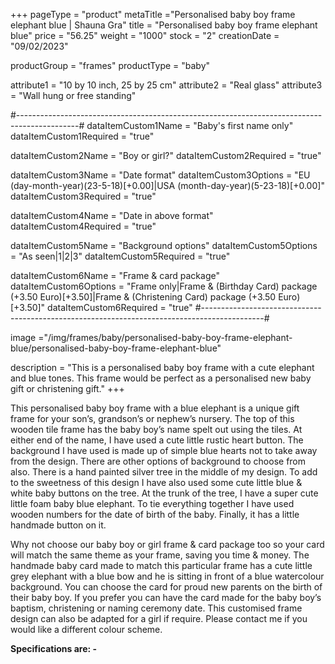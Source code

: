 +++
pageType = "product"
metaTitle ="Personalised baby boy frame elephant blue | Shauna Gra"
title = "Personalised baby boy frame elephant blue"
price = "56.25"
weight = "1000"
stock = "2"
creationDate = "09/02/2023"

productGroup = "frames"
productType = "baby"

attribute1 = "10 by 10 inch, 25 by 25 cm" 
attribute2 = "Real glass"
attribute3 = "Wall hung or free standing"

#---------------------------------------------------------------------------------------------#
dataItemCustom1Name = "Baby's first name only"
dataItemCustom1Required = "true"

dataItemCustom2Name = "Boy or girl?"
dataItemCustom2Required = "true"

dataItemCustom3Name = "Date format"
dataItemCustom3Options = "EU (day-month-year)(23-5-18)[+0.00]|USA (month-day-year)(5-23-18)[+0.00]"
dataItemCustom3Required = "true"

dataItemCustom4Name = "Date in above format"
dataItemCustom4Required = "true"

dataItemCustom5Name = "Background options"
dataItemCustom5Options = "As seen|1|2|3"
dataItemCustom5Required = "true"

dataItemCustom6Name = "Frame & card package"
dataItemCustom6Options = "Frame only|Frame & (Birthday Card) package (+3.50 Euro)[+3.50]|Frame & (Christening Card) package (+3.50 Euro)[+3.50]"
dataItemCustom6Required = "true"
#---------------------------------------------------------------------------------------------#

image ="/img/frames/baby/personalised-baby-boy-frame-elephant-blue/personalised-baby-boy-frame-elephant-blue"

description = "This is a personalised baby boy frame with a cute elephant and blue tones. This frame would be perfect as a personalised new baby gift or christening gift."
+++

This personalised baby boy frame with a blue elephant is a unique gift frame for your son’s, grandson’s or nephew’s nursery. The top of this wooden tile frame has the baby boy’s name spelt out using the tiles. At either end of the name, I have used a cute little rustic heart button.
The background I have used is made up of simple blue hearts not to take away from the design. There are other options of background to choose from also. There is a hand painted silver tree in the middle of my design. To add to the sweetness of this design I have also used some cute little blue & white baby buttons on the tree. At the trunk of the tree, I have a super cute little foam baby blue elephant. To tie everything together I have used wooden numbers for the date of birth of the baby. Finally, it has a little handmade button on it.

Why not choose our baby boy or girl frame & card package too so your card will match the same theme as your frame, saving you time & money. The handmade baby card made to match this particular frame has a cute little grey elephant with a blue bow and he is sitting in front of a blue watercolour background. You can choose the card for proud new parents on the birth of their baby boy. If you prefer you can have the card made for the baby boy’s baptism, christening or naming ceremony date. This customised frame design can also be adapted for a girl if require. Please contact me if you would like a different colour scheme.

**Specifications are: -**
